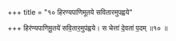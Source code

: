 +++
title = "१० हिरण्यपाणिमूतये सवितारमुपह्वये"

+++
हिर॑ण्यपाणिमू॒तये॑ सवि॒तार॒मुप॑ह्वये। स चेत्ता॑ दे॒वता॑ प॒दम् ॥१० ॥